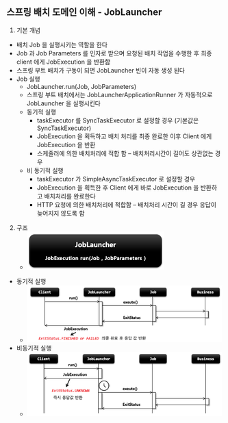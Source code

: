 ## 스프링 배치 도메인 이해 - JobLauncher

1. 기본 개념

- 배치 Job 을 실행시키는 역할을 한다
- Job 과 Job Parameters 를 인자로 받으며 요청된 배치 작업을 수행한 후 최종 client 에게 JobExecution 을 반환함
- 스프링 부트 배치가 구동이 되면 JobLauncher 빈이 자동 생성 된다
- Job 실행
    - JobLauncher.run(Job, JobParameters)
    - 스프링 부트 배치에서는 JobLauncherApplicationRunner 가 자동적으로 JobLauncher 을 실행시킨다
    - 동기적 실행
        - taskExecutor 를 SyncTaskExecutor 로 설정할 경우 (기본값은 SyncTaskExecutor)
        - JobExecution 을 획득하고 배치 처리를 최종 완료한 이후 Client 에게 JobExecution 을 반환
        - 스케줄러에 의한 배치처리에 적합 함 – 배치처리시간이 길어도 상관없는 경우
    - 비 동기적 실행
        - taskExecutor 가 SimpleAsyncTaskExecutor 로 설정할 경우
        - JobExecution 을 획득한 후 Client 에게 바로 JobExecution 을 반환하고 배치처리를 완료한다
        - HTTP 요청에 의한 배치처리에 적합함 – 배치처리 시간이 길 경우 응답이 늦어지지 않도록 함

2. 구조
    - <img src="../../images/job-launcher.png" alt="job-launcher">

- 동기적 실행
    - <img src="../../images/job-launcher-sync.png" alt="job-launcher-sync">
- 비동기적 실행
    - <img src="../../images/job-launcher-async.png" alt="job-launcher-async">